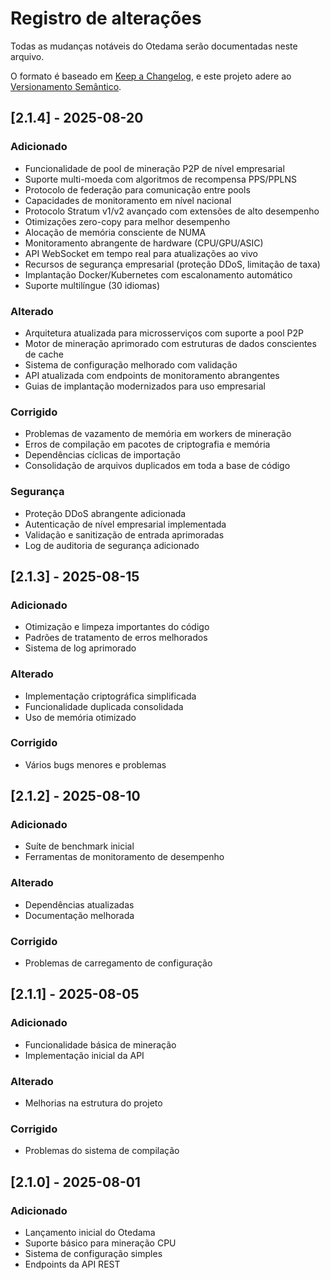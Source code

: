 # Registro de alterações

Todas as mudanças notáveis do Otedama serão documentadas neste arquivo.

O formato é baseado em [Keep a Changelog](https://keepachangelog.com/pt-BR/1.0.0/),
e este projeto adere ao [Versionamento Semântico](https://semver.org/lang/pt-BR/).

## [2.1.4] - 2025-08-20

### Adicionado
- Funcionalidade de pool de mineração P2P de nível empresarial
- Suporte multi-moeda com algoritmos de recompensa PPS/PPLNS
- Protocolo de federação para comunicação entre pools
- Capacidades de monitoramento em nível nacional
- Protocolo Stratum v1/v2 avançado com extensões de alto desempenho
- Otimizações zero-copy para melhor desempenho
- Alocação de memória consciente de NUMA
- Monitoramento abrangente de hardware (CPU/GPU/ASIC)
- API WebSocket em tempo real para atualizações ao vivo
- Recursos de segurança empresarial (proteção DDoS, limitação de taxa)
- Implantação Docker/Kubernetes com escalonamento automático
- Suporte multilíngue (30 idiomas)

### Alterado
- Arquitetura atualizada para microsserviços com suporte a pool P2P
- Motor de mineração aprimorado com estruturas de dados conscientes de cache
- Sistema de configuração melhorado com validação
- API atualizada com endpoints de monitoramento abrangentes
- Guias de implantação modernizados para uso empresarial

### Corrigido
- Problemas de vazamento de memória em workers de mineração
- Erros de compilação em pacotes de criptografia e memória
- Dependências cíclicas de importação
- Consolidação de arquivos duplicados em toda a base de código

### Segurança
- Proteção DDoS abrangente adicionada
- Autenticação de nível empresarial implementada
- Validação e sanitização de entrada aprimoradas
- Log de auditoria de segurança adicionado

## [2.1.3] - 2025-08-15

### Adicionado
- Otimização e limpeza importantes do código
- Padrões de tratamento de erros melhorados
- Sistema de log aprimorado

### Alterado
- Implementação criptográfica simplificada
- Funcionalidade duplicada consolidada
- Uso de memória otimizado

### Corrigido
- Vários bugs menores e problemas

## [2.1.2] - 2025-08-10

### Adicionado
- Suíte de benchmark inicial
- Ferramentas de monitoramento de desempenho

### Alterado
- Dependências atualizadas
- Documentação melhorada

### Corrigido
- Problemas de carregamento de configuração

## [2.1.1] - 2025-08-05

### Adicionado
- Funcionalidade básica de mineração
- Implementação inicial da API

### Alterado
- Melhorias na estrutura do projeto

### Corrigido
- Problemas do sistema de compilação

## [2.1.0] - 2025-08-01

### Adicionado
- Lançamento inicial do Otedama
- Suporte básico para mineração CPU
- Sistema de configuração simples
- Endpoints da API REST